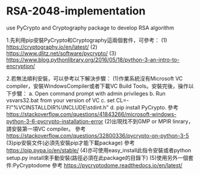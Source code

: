 # RSA-2048-implementation
use PyCrypto and Cryptography package to develop RSA algorithm

1.先利用pip安裝PyCrypto和Cryptography這兩個套件，可參考：
  (1) https://cryptography.io/en/latest/ 
  (2) https://www.dlitz.net/software/pycrypto/
  (3) https://www.blog.pythonlibrary.org/2016/05/18/python-3-an-intro-to-encryption/

2.若無法順利安裝，可以參考以下解決步驟：
  (1)作業系統沒有Microsoft VC compiler，安裝WindowsCompiler或者下載VC Build Tools。安裝完後，操作以下步驟：
     a. Open command prompt with admin privileges
     b. Run vsvars32.bat from your version of VC
     c. set CL=-FI"%VCINSTALLDIR%\INCLUDE\stdint.h"
     d. pip install PyCrypto.
     參考 https://stackoverflow.com/questions/41843266/microsoft-windows-python-3-6-pycrypto-installation-error 
  (2)出現找不到GMP or MPIR linrary，請安裝第一項VC compiler。
     參考 https://stackoverflow.com/questions/32800336/pycrypto-on-python-3-5
  (3)pip安裝文件(必須先安裝pip才能下載package)
     參考 https://pip.pypa.io/en/stable/
  (4)亦可使用easy_install此指令安裝或者python setup.py install來手動安裝(路徑必須在此package的目錄下)
  (5)使用另外一個套件:PyCryptodome
     參考 https://pycryptodome.readthedocs.io/en/latest/
